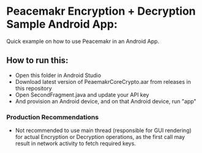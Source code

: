 # Peacemakr Encryption + Decryption Sample Android App:

Quick example on how to use Peacemakr in an Android App.

## How to run this:

 * Open this folder in Android Studio
 * Download latest version of PeaemakrCoreCrypto.aar from releases in this repository
 * Open SecondFragment.java and update your API key
 * And provision an Android device, and on that Android device, run "app"

### Production Recommendations

 * Not recommended to use main thread (responsible for GUI rendering) for actual Encryption or Decryption operations, as the first call may result in network activity to fetch required keys.
